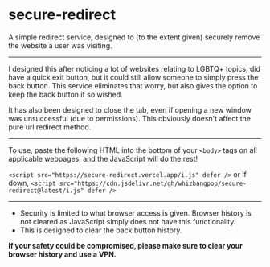 # secure-redirect
A simple redirect service, designed to (to the extent given) securely remove the website a user was visiting.

---

I designed this after noticing a lot of websites relating to LGBTQ+ topics, did have a quick exit button, but it could still allow someone to simply press the back button. This service eliminates that worry, but also gives the option to keep the back button if so wished. 

It has also been designed to close the tab, even if opening a new window was unsuccessful (due to permissions). This obviously doesn't affect the pure url redirect method.

---

To use, paste the following HTML into the bottom of your `<body>` tags on all applicable webpages, and the JavaScript will do the rest!

`<script src="https://secure-redirect.vercel.app/i.js" defer />` or if down, `<script src="https://cdn.jsdelivr.net/gh/whizbangpop/secure-redirect@latest/i.js" defer />`

---

* Security is limited to what browser access is given. Browser history is not cleared as JavaScript simply does not have this functionality.
* This is designed to clear the back button history.  

**If your safety could be compromised, please make sure to clear your browser history and use a VPN.** 

